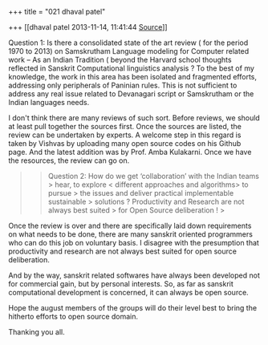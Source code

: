 +++
title = "021 dhaval patel"

+++
[[dhaval patel	2013-11-14, 11:41:44 [Source](https://groups.google.com/g/samskrita/c/PkaUX9y5uWQ)]]



  

Question 1: Is there a consolidated state of the art review ( for the period 1970 to 2013) on Samskrutham Language modeling for Computer related work – As an Indian Tradition ( beyond the Harvard school thoughts reflected in Sanskrit Computational linguistics analysis ? To the best of my knowledge, the work in this area has been isolated and fragmented efforts, addressing only peripherals of Paninian rules. This is not sufficient to address any real issue related to Devanagari script or Samskrutham or the Indian languages needs.  

  

I don't think there are many reviews of such sort. Before reviews, we should at least pull together the sources first. Once the sources are listed, the review can be undertaken by experts. A welcome step in this regard is taken by Vishvas by uploading many open source codes on his Github page. And the latest addition was by Prof. Amba Kulakarni. Once we have the resources, the review can go on.



> 
> > 
> > Question 2: How do we get ‘collaboration’ with the Indian teams > hear, to explore \< different approaches and algorithms> to pursue > the issues and deliver practical implementable sustainable > solutions ? Productivity and Research are not always best suited > for Open Source deliberation ! >
> 
> > 

  

Once the review is over and there are specifically laid down requirements on what needs to be done, there are many sanskrit oriented programmers who can do this job on voluntary basis. I disagree with the presumption that productivity and research are not always best suited for open source deliberation.

And by the way, sanskrit related softwares have always been developed not for commercial gain, but by personal interests. So, as far as sanskrit computational development is concerned, it can always be open source.



Hope the august members of the groups will do their level best to bring the hitherto efforts to open source domain.

  

Thanking you all.

